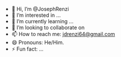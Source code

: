 - 👋 Hi, I’m @JosephRenzi
- 👀 I’m interested in ...
- 🌱 I’m currently learning ...
- 💞️ I’m looking to collaborate on 
- 📫 How to reach me: jdrenzi64@gmail.com
- 😄 Pronouns: He/Him.
- ⚡ Fun fact: ...

<!---
JosephRenzi/JosephRenzi is a ✨ special ✨ repository because its `README.md` (this file) appears on your GitHub profile.
You can click the Preview link to take a look at your changes.
--->
